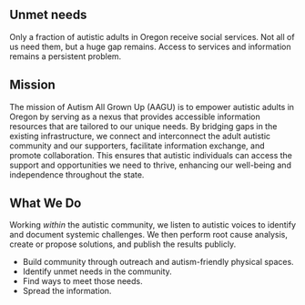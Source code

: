 ## Unmet needs
Only a fraction of autistic adults in Oregon receive social services. Not all of us need them, but a huge gap remains. Access to services and information remains a persistent problem.

## Mission
The mission of Autism All Grown Up (AAGU) is to empower autistic adults in Oregon by serving as a nexus that provides accessible information resources that are tailored to our unique needs. By bridging gaps in the existing infrastructure, we connect and interconnect the adult autistic community and our supporters, facilitate information exchange, and promote collaboration. This ensures that autistic individuals can access the support and opportunities we need to thrive, enhancing our well-being and independence throughout the state.

## What We Do
Working _within_ the autistic community, we listen to autistic voices to identify and document systemic challenges. We then 
perform root cause analysis, create or propose solutions, and publish the results publicly.

- Build community through outreach and autism-friendly physical spaces.
- Identify unmet needs in the community.
- Find ways to meet those needs.
- Spread the information.
